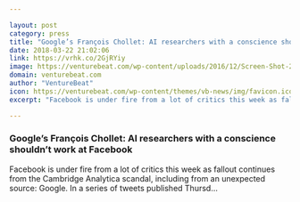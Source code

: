 ```yaml
---

layout: post
category: press
title: "Google’s François Chollet: AI researchers with a conscience shouldn’t work at Facebook"
date: 2018-03-22 21:02:06
link: https://vrhk.co/2GjRYiy
image: https://venturebeat.com/wp-content/uploads/2016/12/Screen-Shot-2016-12-19-at-5.24.08-PM.png?fit=1438%2C852&strip=all
domain: venturebeat.com
author: "VentureBeat"
icon: https://venturebeat.com/wp-content/themes/vb-news/img/favicon.ico
excerpt: "Facebook is under fire from a lot of critics this week as fallout continues from the Cambridge Analytica scandal, including from an unexpected source: Google. In a series of tweets published Thursd…"

---
```


### Google’s François Chollet: AI researchers with a conscience shouldn’t work at Facebook

Facebook is under fire from a lot of critics this week as fallout continues from the Cambridge Analytica scandal, including from an unexpected source: Google. In a series of tweets published Thursd…